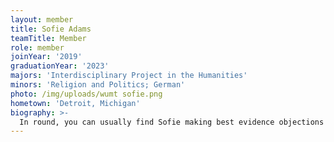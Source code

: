 ```yaml
---
layout: member
title: Sofie Adams
teamTitle: Member
role: member
joinYear: '2019'
graduationYear: '2023'
majors: 'Interdisciplinary Project in the Humanities'
minors: 'Religion and Politics; German'
photo: /img/uploads/wumt sofie.png
hometown: 'Detroit, Michigan'
biography: >-
  In round, you can usually find Sofie making best evidence objections (against the coaches' advice), saying "yuh" too much (against the coaches' advice), and keeping the coaches on their toes (against the coaches' advice). Outside of Mock and research, her hobbies include explaining her major to family and friends, winning staring contests, and avoiding conversations about the last chapter of <i>Don Quixote</i>.
---
```

